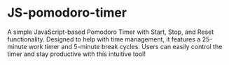 # JS-pomodoro-timer

A simple JavaScript-based Pomodoro Timer with Start, Stop, and Reset functionality. Designed to help with time management, it features a 25-minute work timer and 5-minute break cycles. Users can easily control the timer and stay productive with this intuitive tool!
